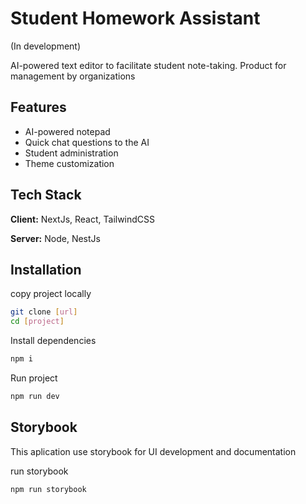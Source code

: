 
# Student Homework Assistant

(In development)

AI-powered text editor to facilitate student note-taking.
Product for management by organizations

## Features

- AI-powered notepad
- Quick chat questions to the AI
- Student administration
- Theme customization
## Tech Stack

**Client:** NextJs, React, TailwindCSS

**Server:** Node, NestJs


## Installation

copy project locally

```bash
git clone [url]
cd [project]
```


Install dependencies

```bash
npm i
```

Run project

```bash
npm run dev
```


    
## Storybook

This aplication use storybook for UI development and documentation

run storybook
```bash
npm run storybook
```
